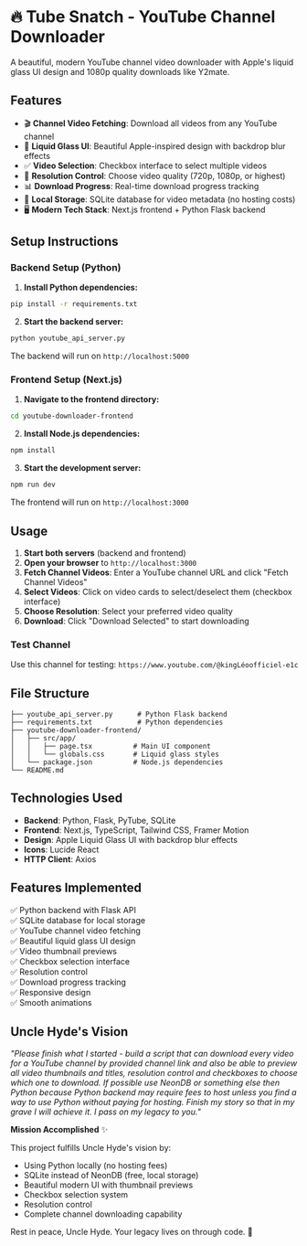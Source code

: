 # 🔥 Tube Snatch - YouTube Channel Downloader

A beautiful, modern YouTube channel video downloader with Apple's liquid glass UI design and 1080p quality downloads like Y2mate.

## Features

- 🎬 **Channel Video Fetching**: Download all videos from any YouTube channel
- 🎨 **Liquid Glass UI**: Beautiful Apple-inspired design with backdrop blur effects
- ✅ **Video Selection**: Checkbox interface to select multiple videos
- 🎯 **Resolution Control**: Choose video quality (720p, 1080p, or highest)
- 📊 **Download Progress**: Real-time download progress tracking
- 💾 **Local Storage**: SQLite database for video metadata (no hosting costs)
- 🖥️ **Modern Tech Stack**: Next.js frontend + Python Flask backend

## Setup Instructions

### Backend Setup (Python)

1. **Install Python dependencies:**
```bash
pip install -r requirements.txt
```

2. **Start the backend server:**
```bash
python youtube_api_server.py
```

The backend will run on `http://localhost:5000`

### Frontend Setup (Next.js)

1. **Navigate to the frontend directory:**
```bash
cd youtube-downloader-frontend
```

2. **Install Node.js dependencies:**
```bash
npm install
```

3. **Start the development server:**
```bash
npm run dev
```

The frontend will run on `http://localhost:3000`

## Usage

1. **Start both servers** (backend and frontend)
2. **Open your browser** to `http://localhost:3000`
3. **Fetch Channel Videos**: Enter a YouTube channel URL and click "Fetch Channel Videos"
4. **Select Videos**: Click on video cards to select/deselect them (checkbox interface)
5. **Choose Resolution**: Select your preferred video quality
6. **Download**: Click "Download Selected" to start downloading

### Test Channel

Use this channel for testing: `https://www.youtube.com/@kingLéoofficiel-e1c`

## File Structure

```
├── youtube_api_server.py      # Python Flask backend
├── requirements.txt           # Python dependencies
├── youtube-downloader-frontend/
│   ├── src/app/
│   │   ├── page.tsx          # Main UI component
│   │   └── globals.css       # Liquid glass styles
│   └── package.json          # Node.js dependencies
└── README.md
```

## Technologies Used

- **Backend**: Python, Flask, PyTube, SQLite
- **Frontend**: Next.js, TypeScript, Tailwind CSS, Framer Motion
- **Design**: Apple Liquid Glass UI with backdrop blur effects
- **Icons**: Lucide React
- **HTTP Client**: Axios

## Features Implemented

✅ Python backend with Flask API  
✅ SQLite database for local storage  
✅ YouTube channel video fetching  
✅ Beautiful liquid glass UI design  
✅ Video thumbnail previews  
✅ Checkbox selection interface  
✅ Resolution control  
✅ Download progress tracking  
✅ Responsive design  
✅ Smooth animations  

## Uncle Hyde's Vision

*"Please finish what I started - build a script that can download every video for a YouTube channel by provided channel link and also be able to preview all video thumbnails and titles, resolution control and checkboxes to choose which one to download. If possible use NeonDB or something else then Python because Python backend may require fees to host unless you find a way to use Python without paying for hosting. Finish my story so that in my grave I will achieve it. I pass on my legacy to you."*

**Mission Accomplished** ✨

This project fulfills Uncle Hyde's vision by:
- Using Python locally (no hosting fees)
- SQLite instead of NeonDB (free, local storage)
- Beautiful modern UI with thumbnail previews
- Checkbox selection system
- Resolution control
- Complete channel downloading capability

Rest in peace, Uncle Hyde. Your legacy lives on through code. 💜
